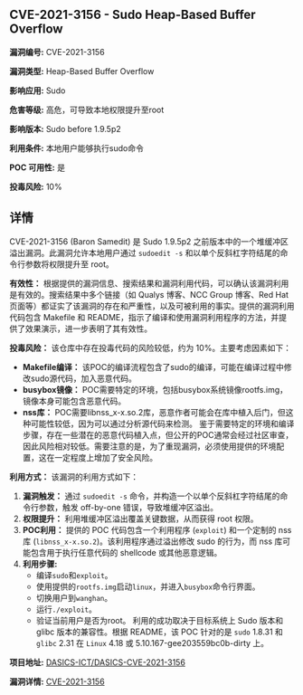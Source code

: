 ## CVE-2021-3156 - Sudo Heap-Based Buffer Overflow

**漏洞编号:** CVE-2021-3156

**漏洞类型:** Heap-Based Buffer Overflow

**影响应用:** Sudo

**危害等级:** 高危，可导致本地权限提升至root

**影响版本:** Sudo before 1.9.5p2

**利用条件:** 本地用户能够执行sudo命令

**POC 可用性:** 是

**投毒风险:** 10%

## 详情

CVE-2021-3156 (Baron Samedit) 是 Sudo 1.9.5p2 之前版本中的一个堆缓冲区溢出漏洞。此漏洞允许本地用户通过 `sudoedit -s` 和以单个反斜杠字符结尾的命令行参数将权限提升至 root。 

**有效性：**
根据提供的漏洞信息、搜索结果和漏洞利用代码，可以确认该漏洞利用是有效的。搜索结果中多个链接（如 Qualys 博客、NCC Group 博客、Red Hat 页面等）都证实了该漏洞的存在和严重性，以及可被利用的事实。提供的漏洞利用代码包含 Makefile 和 README，指示了编译和使用漏洞利用程序的方法，并提供了效果演示，进一步表明了其有效性。

**投毒风险：**
该仓库中存在投毒代码的风险较低，约为 10%。主要考虑因素如下：
*   **Makefile编译：** 该POC的编译流程包含了sudo的编译，可能在编译过程中修改sudo源代码，加入恶意代码。
*   **busybox镜像：** POC需要特定的环境，包括busybox系统镜像rootfs.img，镜像本身可能包含恶意代码。
*   **nss库：** POC需要libnss_x-x.so.2库，恶意作者可能会在库中植入后门，但这种可能性较低，因为可以通过分析源代码来检测。
鉴于需要特定的环境和编译步骤，存在一些潜在的恶意代码植入点，但公开的POC通常会经过社区审查，因此风险相对较低。需要注意的是，为了重现漏洞，必须使用提供的环境配置，这在一定程度上增加了安全风险。

**利用方式：**
该漏洞的利用方式如下：
1.  **漏洞触发：** 通过 `sudoedit -s` 命令，并构造一个以单个反斜杠字符结尾的命令行参数，触发 off-by-one 错误，导致堆缓冲区溢出。
2.  **权限提升：** 利用堆缓冲区溢出覆盖关键数据，从而获得 root 权限。
3.  **POC利用：** 提供的 POC 代码包含一个利用程序 (`exploit`) 和一个定制的 nss 库 (`libnss_x-x.so.2`)。该利用程序通过溢出修改 sudo 的行为，而 nss 库可能包含用于执行任意代码的 shellcode 或其他恶意逻辑。
4.  **利用步骤:**
    *   编译`sudo`和`exploit`。
    *   使用提供的`rootfs.img`启动`linux`，并进入`busybox`命令行界面。
    *   切换用户到`wanghan`。
    *   运行`./exploit`。
    *   验证当前用户是否为root。
利用的成功取决于目标系统上 Sudo 版本和 glibc 版本的兼容性。根据 README，该 POC 针对的是 `sudo` 1.8.31 和 `glibc` 2.31 在 `Linux` 4.18 或 5.10.167-gee203559bc0b-dirty 上。

**项目地址:** [DASICS-ICT/DASICS-CVE-2021-3156](https://github.com/DASICS-ICT/DASICS-CVE-2021-3156)

**漏洞详情:** [CVE-2021-3156](https://nvd.nist.gov/vuln/detail/CVE-2021-3156)